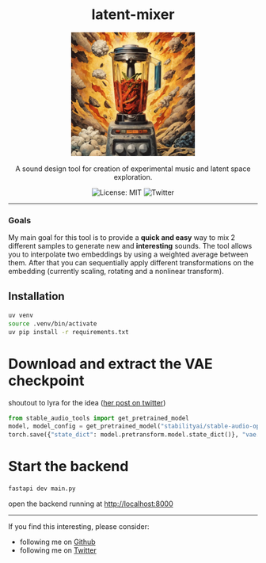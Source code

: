 <h1 align="center">
    latent-mixer
</h1>

<p align="center">
  <img src="./assets/cover.webp" width="250" alt="Image of a blender">
</p>

<p align="center">
    A sound design tool for creation of experimental music and latent space exploration.
</p>

<p align="center">
    <a 
        href="https://opensource.org/licenses/MIT" 
        target="_blank"
        style="text-decoration: none"
    >
        <img src="https://img.shields.io/badge/License-MIT-green.svg" alt="License: MIT">
    </a>
    <a 
        href="https://twitter.com/mcaaroni" 
        target="_blank"
        style="text-decoration: none"
    >
        <img src="https://img.shields.io/twitter/url/https/twitter.com/mcaaroni.svg?style=social&label=Follow%20%40mcaaroni" alt="Twitter">
    </a>
</p>

---

### Goals

My main goal for this tool is to provide a **quick and easy** way to mix 2 different samples to generate new
and **interesting** sounds.
The tool allows you to interpolate two embeddings by using a weighted average between them.
After that you can sequentially apply different transformations on the embedding (currently scaling, rotating and a nonlinear transform).

## Installation

```sh
uv venv
source .venv/bin/activate
uv pip install -r requirements.txt
```

# Download and extract the VAE checkpoint

shoutout to lyra for the idea ([her post on twitter](https://twitter.com/_lyraaaa_/status/1804256808900661562))

```python
from stable_audio_tools import get_pretrained_model
model, model_config = get_pretrained_model("stabilityai/stable-audio-open-1.0")
torch.save({"state_dict": model.pretransform.model.state_dict()}, "vae.ckpt")
```

# Start the backend

```sh
fastapi dev main.py
```

open the backend running at [http://localhost:8000](http://localhost:8000)

---

If you find this interesting, please consider:

- following me on [Github](https://github.com/aaronabebe)
- following me on [Twitter](https://twitter.com/mcaaroni)
